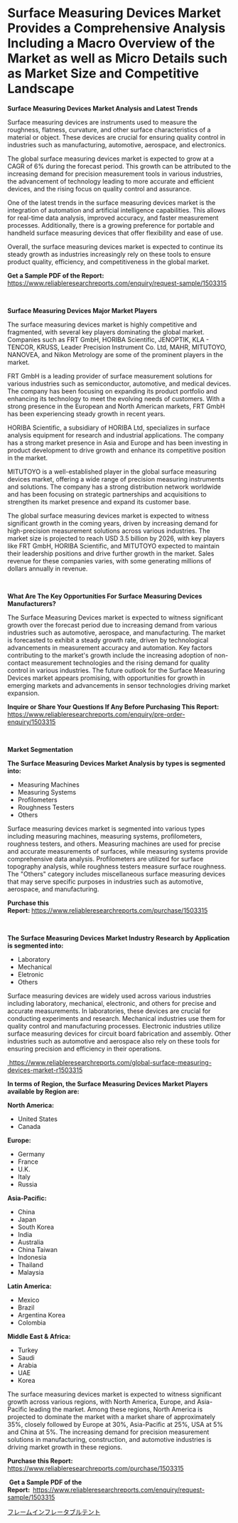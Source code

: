 <p><h1>Surface Measuring Devices Market Provides a Comprehensive Analysis Including a Macro Overview of the Market as well as Micro Details such as Market Size and Competitive Landscape</h1></p><p><strong>Surface Measuring Devices Market Analysis and Latest Trends</strong></p>
<p><p>Surface measuring devices are instruments used to measure the roughness, flatness, curvature, and other surface characteristics of a material or object. These devices are crucial for ensuring quality control in industries such as manufacturing, automotive, aerospace, and electronics.</p><p>The global surface measuring devices market is expected to grow at a CAGR of 6% during the forecast period. This growth can be attributed to the increasing demand for precision measurement tools in various industries, the advancement of technology leading to more accurate and efficient devices, and the rising focus on quality control and assurance.</p><p>One of the latest trends in the surface measuring devices market is the integration of automation and artificial intelligence capabilities. This allows for real-time data analysis, improved accuracy, and faster measurement processes. Additionally, there is a growing preference for portable and handheld surface measuring devices that offer flexibility and ease of use.</p><p>Overall, the surface measuring devices market is expected to continue its steady growth as industries increasingly rely on these tools to ensure product quality, efficiency, and competitiveness in the global market.</p></p>
<p><strong>Get a Sample PDF of the Report:&nbsp;</strong> <a href="https://www.reliableresearchreports.com/enquiry/request-sample/1503315">https://www.reliableresearchreports.com/enquiry/request-sample/1503315</a></p>
<p>&nbsp;</p>
<p><strong>Surface Measuring Devices Major Market Players</strong></p>
<p><p>The surface measuring devices market is highly competitive and fragmented, with several key players dominating the global market. Companies such as FRT GmbH, HORIBA Scientific, JENOPTIK, KLA - TENCOR, KRUSS, Leader Precision Instrument Co. Ltd, MAHR, MITUTOYO, NANOVEA, and Nikon Metrology are some of the prominent players in the market.</p><p>FRT GmbH is a leading provider of surface measurement solutions for various industries such as semiconductor, automotive, and medical devices. The company has been focusing on expanding its product portfolio and enhancing its technology to meet the evolving needs of customers. With a strong presence in the European and North American markets, FRT GmbH has been experiencing steady growth in recent years.</p><p>HORIBA Scientific, a subsidiary of HORIBA Ltd, specializes in surface analysis equipment for research and industrial applications. The company has a strong market presence in Asia and Europe and has been investing in product development to drive growth and enhance its competitive position in the market.</p><p>MITUTOYO is a well-established player in the global surface measuring devices market, offering a wide range of precision measuring instruments and solutions. The company has a strong distribution network worldwide and has been focusing on strategic partnerships and acquisitions to strengthen its market presence and expand its customer base.</p><p>The global surface measuring devices market is expected to witness significant growth in the coming years, driven by increasing demand for high-precision measurement solutions across various industries. The market size is projected to reach USD 3.5 billion by 2026, with key players like FRT GmbH, HORIBA Scientific, and MITUTOYO expected to maintain their leadership positions and drive further growth in the market. Sales revenue for these companies varies, with some generating millions of dollars annually in revenue.</p></p>
<p>&nbsp;</p>
<p><strong>What Are The Key Opportunities For Surface Measuring Devices Manufacturers?</strong></p>
<p><p>The Surface Measuring Devices market is expected to witness significant growth over the forecast period due to increasing demand from various industries such as automotive, aerospace, and manufacturing. The market is forecasted to exhibit a steady growth rate, driven by technological advancements in measurement accuracy and automation. Key factors contributing to the market's growth include the increasing adoption of non-contact measurement technologies and the rising demand for quality control in various industries. The future outlook for the Surface Measuring Devices market appears promising, with opportunities for growth in emerging markets and advancements in sensor technologies driving market expansion.</p></p>
<p><strong>Inquire or Share Your Questions If Any Before Purchasing This Report:</strong> <a href="https://www.reliableresearchreports.com/enquiry/pre-order-enquiry/1503315">https://www.reliableresearchreports.com/enquiry/pre-order-enquiry/1503315</a></p>
<p>&nbsp;</p>
<p><strong>Market Segmentation</strong></p>
<p><strong>The Surface Measuring Devices Market Analysis by types is segmented into:</strong></p>
<p><ul><li>Measuring Machines</li><li>Measuring Systems</li><li>Profilometers</li><li>Roughness Testers</li><li>Others</li></ul></p>
<p><p>Surface measuring devices market is segmented into various types including measuring machines, measuring systems, profilometers, roughness testers, and others. Measuring machines are used for precise and accurate measurements of surfaces, while measuring systems provide comprehensive data analysis. Profilometers are utilized for surface topography analysis, while roughness testers measure surface roughness. The "Others" category includes miscellaneous surface measuring devices that may serve specific purposes in industries such as automotive, aerospace, and manufacturing.</p></p>
<p><strong>Purchase this Report:&nbsp;</strong><a href="https://www.reliableresearchreports.com/purchase/1503315">https://www.reliableresearchreports.com/purchase/1503315</a></p>
<p>&nbsp;</p>
<p><strong>The Surface Measuring Devices Market Industry Research by Application is segmented into:</strong></p>
<p><ul><li>Laboratory</li><li>Mechanical</li><li>Eletronic</li><li>Others</li></ul></p>
<p><p>Surface measuring devices are widely used across various industries including laboratory, mechanical, electronic, and others for precise and accurate measurements. In laboratories, these devices are crucial for conducting experiments and research. Mechanical industries use them for quality control and manufacturing processes. Electronic industries utilize surface measuring devices for circuit board fabrication and assembly. Other industries such as automotive and aerospace also rely on these tools for ensuring precision and efficiency in their operations.</p></p>
<p><a href="https://www.reliableresearchreports.com/global-surface-measuring-devices-market-r1503315">&nbsp;https://www.reliableresearchreports.com/global-surface-measuring-devices-market-r1503315</a></p>
<p><strong>In terms of Region, the Surface Measuring Devices Market Players available by Region are:</strong></p>
<p>
    <p> <strong> North America: </strong>
        <ul>
            <li>United States</li>
            <li>Canada</li>
        </ul>
        </p> 
    <p> <strong> Europe: </strong>
        <ul>
            <li>Germany</li>
            <li>France</li>
            <li>U.K.</li>
            <li>Italy</li>
            <li>Russia</li>
        </ul>
        </p> 
    <p> <strong> Asia-Pacific: </strong>
        <ul>
            <li>China</li>
            <li>Japan</li>
            <li>South Korea</li>
            <li>India</li>
            <li>Australia</li>
            <li>China Taiwan</li>
            <li>Indonesia</li>
            <li>Thailand</li>
            <li>Malaysia</li>
        </ul>
        </p> 
    <p> <strong> Latin America: </strong>
        <ul>
            <li>Mexico</li>
            <li>Brazil</li>
            <li>Argentina Korea</li>
            <li>Colombia</li>
        </ul>
        </p> 
    <p> <strong> Middle East & Africa: </strong>
        <ul>
            <li>Turkey</li>
            <li>Saudi</li>
            <li>Arabia</li>
            <li>UAE</li>
            <li>Korea</li>
        </ul>
    </p>
    </p>
<p><p>The surface measuring devices market is expected to witness significant growth across various regions, with North America, Europe, and Asia-Pacific leading the market. Among these regions, North America is projected to dominate the market with a market share of approximately 35%, closely followed by Europe at 30%, Asia-Pacific at 25%, USA at 5% and China at 5%. The increasing demand for precision measurement solutions in manufacturing, construction, and automotive industries is driving market growth in these regions.</p></p>
<p><strong>Purchase this Report: </strong><a href="https://www.reliableresearchreports.com/purchase/1503315">https://www.reliableresearchreports.com/purchase/1503315</a></p>
<p>&nbsp;<strong>Get a Sample PDF of the Report:&nbsp;&nbsp;</strong><a href="https://www.reliableresearchreports.com/enquiry/request-sample/1503315">https://www.reliableresearchreports.com/enquiry/request-sample/1503315</a></p>
<p><strong></strong></p>
<p><p><a href="https://github.com/tubbs463/Market-Research-Report-List-1/blob/main/758522594815.md">フレームインフレータブルテント</a></p></p>